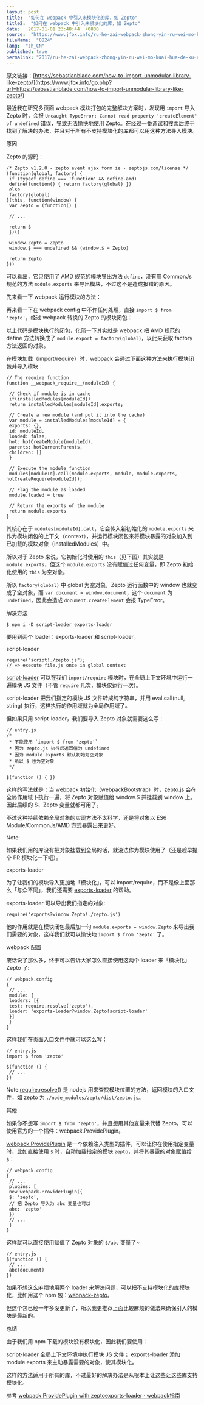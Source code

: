 ```yaml
---
layout: post
title:  "如何在 webpack 中引入未模块化的库，如 Zepto"
title2:  "如何在 webpack 中引入未模块化的库，如 Zepto"
date:   2017-01-01 23:48:44  +0800
source:  "https://www.jfox.info/ru-he-zai-webpack-zhong-yin-ru-wei-mo-kuai-hua-de-ku-ru-zepto.html"
fileName:  "0824"
lang:  "zh_CN"
published: true
permalink: "2017/ru-he-zai-webpack-zhong-yin-ru-wei-mo-kuai-hua-de-ku-ru-zepto.html"
---
```




原文链接：[https://sebastianblade.com/how-to-import-unmodular-library-like-zepto/](https://www.jfox.info/go.php?url=https://sebastianblade.com/how-to-import-unmodular-library-like-zepto/)

最近我在研究多页面 webpack 模块打包的完整解决方案时，发现用 `import` 导入 Zepto 时，会报 `Uncaught TypeError: Cannot read property 'createElement' of undefined` 错误，导致无法愉快地使用 Zepto。在经过一番调试和搜索后终于找到了解决的办法，并且对于所有不支持模块化的库都可以用这种方法导入模块。 

原因

Zepto 的源码：

    /* Zepto v1.2.0 - zepto event ajax form ie - zeptojs.com/license */
    (function(global, factory) {
     if (typeof define === 'function' && define.amd)
     define(function() { return factory(global) })
     else
     factory(global)
    }(this, function(window) {
     var Zepto = (function() {
    
     // ...
    
     return $
     })()
    
     window.Zepto = Zepto
     window.$ === undefined && (window.$ = Zepto)
    
     return Zepto
    }))
    

可以看出，它只使用了 AMD 规范的模块导出方法 `define`，没有用 CommonJs 规范的方法 `module.exports` 来导出模块，不过这不是造成报错的原因。

先来看一下 webpack 运行模块的方法： 

再来看一下在 webpack config 中不作任何处理，直接 `import $ from 'zepto'`，经过 webpack 转换的 Zepto 的模块闭包：

以上代码是模块执行的闭包，化简一下其实就是 webpack 把 AMD 规范的 define 方法转换成了 `module.export = factory(global)`，以此来获取 factory 方法返回的对象。

在模块加载（import/require）时，webpack 会通过下面这种方法来执行模块闭包并导入模块：

    // The require function
    function __webpack_require__(moduleId) {
    
     // Check if module is in cache
     if(installedModules[moduleId])
     return installedModules[moduleId].exports;
    
     // Create a new module (and put it into the cache)
     var module = installedModules[moduleId] = {
     exports: {},
     id: moduleId,
     loaded: false,
     hot: hotCreateModule(moduleId),
     parents: hotCurrentParents,
     children: []
     }
    
     // Execute the module function
     modules[moduleId].call(module.exports, module, module.exports, hotCreateRequire(moduleId));
    
     // Flag the module as loaded
     module.loaded = true
    
     // Return the exports of the module
     return module.exports
    }
    

其核心在于 `modules[moduleId].call`，它会传入新初始化的 `module.exports` 来作为模块闭包的上下文（context），并运行模块闭包来将模块暴露的对象加入到已加载的模块对象（installedModules）中。

所以对于 Zepto 来说，它初始化时使用的 `this`（见下图）其实就是 `module.exports`，但这个 `module.exports` 没有赋值过任何变量，即 Zepto 初始化使用的 `this` 为空对象。

所以 `factory(global)` 中 global 为空对象，Zepto 运行函数中的 window 也就变成了空对象，而 `var document = window.document`，这个 `document` 为 `undefined`，因此会造成 `document.createElement` 会报 TypeError。

解决方法

    $ npm i -D script-loader exports-loader
    

要用到两个 loader：exports-loader 和 script-loader。

script-loader

    require("script!./zepto.js"); 
    // => execute file.js once in global context
    

[script-loader](https://www.jfox.info/go.php?url=https://github.com/webpack/script-loader) 可以在我们 `import/require` 模块时，在全局上下文环境中运行一遍模块 JS 文件（不管 `require` 几次，模块仅运行一次）。

script-loader 把我们指定的模块 JS 文件转成纯字符串，并用 eval.call(null, string) 执行，这样执行的作用域就为全局作用域了。

但如果只用 script-loader，我们要导入 Zepto 对象就需要这么写：

    // entry.js
    /*
     * 不能使用 `import $ from 'zepto'`
     * 因为 zepto.js 执行后返回值为 undefined
     * 因为 module.exports 默认初始为空对象
     * 所以 $ 也为空对象
     */
    
    $(function () { })
    

这样的写法就是：当 webpack 初始化（webpackBootstrap）时，zepto.js 会在全局作用域下执行一遍，将 Zepto 对象赋值给 window.$ 并挂载到 window 上。因此后续的 $、Zepto 变量就都可用了。

不过这种持续依赖全局对象的实现方法不太科学，还是将对象以 ES6 Module/CommonJs/AMD 方式暴露出来更好。

Note:

如果我们用的库没有把对象挂载到全局的话，就没法作为模块使用了（还是趁早提个 PR 模块化一下吧）。

exports-loader

为了让我们的模块导入更加地「模块化」，可以 import/require，而不是像上面那么「与众不同」，我们还需要 [exports-loader](https://www.jfox.info/go.php?url=https://github.com/webpack/exports-loader) 的帮助。

exports-loader 可以导出我们指定的对象:

    require('exports?window.Zepto!./zepto.js') 
    

他的作用就是在模块闭包最后加一句 `module.exports = window.Zepto` 来导出我们需要的对象，这样我们就可以愉快地 `import $ from 'zepto'` 了。

webpack 配置

废话说了那么多，终于可以告诉大家怎么直接使用这两个 loader 来「模块化」Zepto 了:

    // webpack.config
    {
     // ...
     module: {
     loaders: [{
     test: require.resolve('zepto'),
     loader: 'exports-loader?window.Zepto!script-loader'
     }]
     }
    }
    

这样我们在页面入口文件中就可以这么写：

    // entry.js
    import $ from 'zepto'
    
    $(function () {
     // ...
    })
    

Note:[require.resolve()](https://www.jfox.info/go.php?url=https://nodejs.org/api/globals.html#globals_require_resolve) 是 nodejs 用来查找模块位置的方法，返回模块的入口文件，如 zepto 为 `./node_modules/zepto/dist/zepto.js`。

其他

如果你不想写 `import $ from 'zepto'`，并且想用其他变量来代替 Zepto。可以使用官方的一个插件：webpack.ProvidePlugin。

[webpack.ProvidePlugin](https://www.jfox.info/go.php?url=https://github.com/webpack/webpack/blob/54aa3cd0d6167943713491fd5e1110b777336be6/lib/ProvidePlugin.js) 是一个依赖注入类型的插件，可以让你在使用指定变量时，比如直接使用 `$` 时，自动加载指定的模块 `zepto`，并将其暴露的对象赋值给 `$`：

    // webpack.config
    {
     // ...
     plugins: [
     new webpack.ProvidePlugin({
     $: 'zepto',
     // 把 Zepto 导入为 abc 变量也可以
     abc: 'zepto'
     })
     // ...
     ]
    }
    

这样就可以直接使用赋值了 Zepto 对象的 `$/abc` 变量了~

    // entry.js
    $(function () {
     // ...
     abc(document)
    })
    

如果不想这么麻烦地用两个 loader 来解决问题，可以把不支持模块化的库模块化，比如用这个 npm 包：[webpack-zepto](https://www.jfox.info/go.php?url=https://www.npmjs.com/package/webpack-zepto)。

但这个包已经一年多没更新了，所以我更推荐上面比较麻烦的做法来确保引入的模块是最新的。

总结

由于我们用 npm 下载的模块没有模块化，因此我们要使用：

script-loader 全局上下文环境中执行模块 JS 文件； exports-loader 添加 module.exports 来主动暴露需要的对象，使其模块化。

这样的方法适用于所有的库，不过最好的解决办法是从根本上让这些让这些库支持模块化。

参考 [webpack.ProvidePlugin with zepto](https://www.jfox.info/go.php?url=http://stackoverflow.com/questions/35006730/webpack-provideplugin-with-zepto)[exports-loader · webpack指南](https://www.jfox.info/go.php?url=https://webpack.toobug.net/zh-cn/chapter4/exports-loader.html)
